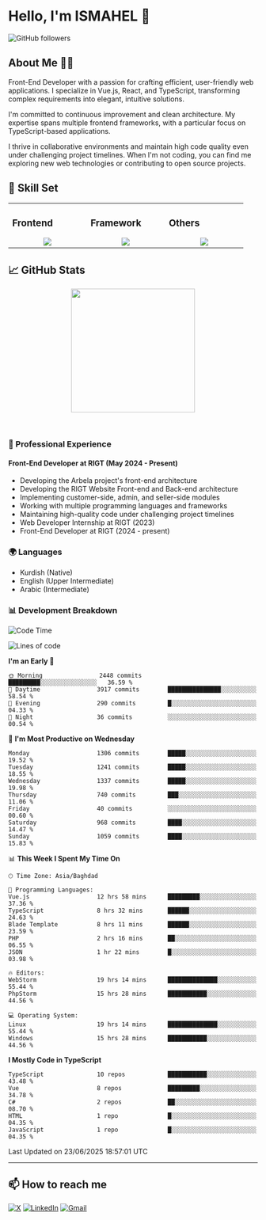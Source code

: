 # Hello, I'm ISMAHEL 👋 
![GitHub followers](https://img.shields.io/github/followers/ismahelZero) 

## About Me 👨‍💻
Front-End Developer with a passion for crafting efficient, user-friendly web applications. I specialize in Vue.js, React, and TypeScript, transforming complex requirements into elegant, intuitive solutions.

I'm committed to continuous improvement and clean architecture. My expertise spans multiple frontend frameworks, with a particular focus on TypeScript-based applications.

I thrive in collaborative environments and maintain high code quality even under challenging project timelines. When I'm not coding, you can find me exploring new web technologies or contributing to open source projects.

## 💼 Skill Set

<table><tr><td valign="top" width="25%">

### Frontend  
<a href="https://github.com/ismahelZero">
<div align="center">  
       <img src="https://skillicons.dev/icons?i=html,css,bootstrap,tailwind,js,ts&perline=4" /> 
</div>
</a>
 </td><td valign="top" width="25%">
        
### Framework
<a href="https://github.com/ismahelZero">
<div align="center">
       <img src="https://skillicons.dev/icons?i=vuejs,nuxtjs,react&perline=4" /> 
</div>
</a>

</td><td valign="top" width="25%">
  
### Others
<a href="https://github.com/ismahelZero">
<div align="center">
       <img src="https://skillicons.dev/icons?i=git,github,npm,figma,vscode,webstorm,discord,vscodeqt&perline=4" /> 
</div>
</a>
</td>
</tr></table>


## 📈 GitHub Stats
<!-- Activity Graph -->
<p align="center">
  <a href="https://github.com/ismahelZero">
    <img height=250 src="https://github-readme-activity-graph.vercel.app/graph?username=ismahelZero&bg_color=282c34&color=FDFD96&line=FDFD96&point=FFFFFF&area_color=79FE96&border_radius=24.5&title_color=FDFD96&border_radius=20px"/>
  </a> 
</p>

<br>

### 💼 Professional Experience
#### Front-End Developer at RIGT (May 2024 - Present)
- Developing the Arbela project's front-end architecture
- Developing the RIGT Website Front-end and Back-end architecture
- Implementing customer-side, admin, and seller-side modules
- Working with multiple programming languages and frameworks
- Maintaining high-quality code under challenging project timelines
- Web Developer Internship at RIGT (2023)
- Front-End Developer at RIGT (2024 - present)

### 🌍 Languages
- Kurdish (Native)
- English (Upper Intermediate)
- Arabic (Intermediate)

### 📊 Development Breakdown
<!--START_SECTION:waka-->
![Code Time](http://img.shields.io/badge/Code%20Time-1%2C161%20hrs%2045%20mins-blue)

![Lines of code](https://img.shields.io/badge/From%20Hello%20World%20I%27ve%20Written-5.8%20million%20lines%20of%20code-blue)

**I'm an Early 🐤** 

```text
🌞 Morning                2448 commits        █████████░░░░░░░░░░░░░░░░   36.59 % 
🌆 Daytime                3917 commits        ███████████████░░░░░░░░░░   58.54 % 
🌃 Evening                290 commits         █░░░░░░░░░░░░░░░░░░░░░░░░   04.33 % 
🌙 Night                  36 commits          ░░░░░░░░░░░░░░░░░░░░░░░░░   00.54 % 
```
📅 **I'm Most Productive on Wednesday** 

```text
Monday                   1306 commits        █████░░░░░░░░░░░░░░░░░░░░   19.52 % 
Tuesday                  1241 commits        █████░░░░░░░░░░░░░░░░░░░░   18.55 % 
Wednesday                1337 commits        █████░░░░░░░░░░░░░░░░░░░░   19.98 % 
Thursday                 740 commits         ███░░░░░░░░░░░░░░░░░░░░░░   11.06 % 
Friday                   40 commits          ░░░░░░░░░░░░░░░░░░░░░░░░░   00.60 % 
Saturday                 968 commits         ████░░░░░░░░░░░░░░░░░░░░░   14.47 % 
Sunday                   1059 commits        ████░░░░░░░░░░░░░░░░░░░░░   15.83 % 
```


📊 **This Week I Spent My Time On** 

```text
🕑︎ Time Zone: Asia/Baghdad

💬 Programming Languages: 
Vue.js                   12 hrs 58 mins      █████████░░░░░░░░░░░░░░░░   37.36 % 
TypeScript               8 hrs 32 mins       ██████░░░░░░░░░░░░░░░░░░░   24.63 % 
Blade Template           8 hrs 11 mins       ██████░░░░░░░░░░░░░░░░░░░   23.59 % 
PHP                      2 hrs 16 mins       ██░░░░░░░░░░░░░░░░░░░░░░░   06.55 % 
JSON                     1 hr 22 mins        █░░░░░░░░░░░░░░░░░░░░░░░░   03.98 % 

🔥 Editors: 
WebStorm                 19 hrs 14 mins      ██████████████░░░░░░░░░░░   55.44 % 
PhpStorm                 15 hrs 28 mins      ███████████░░░░░░░░░░░░░░   44.56 % 

💻 Operating System: 
Linux                    19 hrs 14 mins      ██████████████░░░░░░░░░░░   55.44 % 
Windows                  15 hrs 28 mins      ███████████░░░░░░░░░░░░░░   44.56 % 
```

**I Mostly Code in TypeScript** 

```text
TypeScript               10 repos            ███████████░░░░░░░░░░░░░░   43.48 % 
Vue                      8 repos             █████████░░░░░░░░░░░░░░░░   34.78 % 
C#                       2 repos             ██░░░░░░░░░░░░░░░░░░░░░░░   08.70 % 
HTML                     1 repo              █░░░░░░░░░░░░░░░░░░░░░░░░   04.35 % 
JavaScript               1 repo              █░░░░░░░░░░░░░░░░░░░░░░░░   04.35 % 
```




 Last Updated on 23/06/2025 18:57:01 UTC
<!--END_SECTION:waka-->

---
## 📫 How to reach me
[![X](https://img.shields.io/badge/X-informational?style=for-the-badge&logo=X&logoColor=white)](https://www.twitter.com/ismahel_zero/)
[![LinkedIn](https://img.shields.io/badge/LinkedIn-0077B5?style=for-the-badge&logo=linkedin&logoColor=white)](https://linkedin.com/in/ismahel-zero-1053b4228)
[![Gmail](https://img.shields.io/badge/Gmail-informational?style=for-the-badge&color=EA4335&logo=gmail&logoColor=white)](mailto:ismahel.zero94@gmail.com?subject=Hey!)
